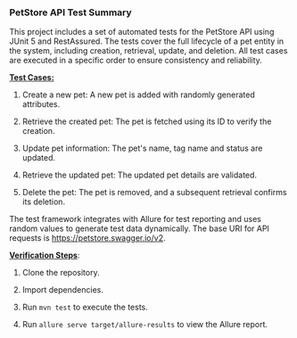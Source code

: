 ### PetStore API Test Summary

This project includes a set of automated tests for the PetStore API using JUnit 5 and RestAssured. The tests cover the full lifecycle of a pet entity in the system, including creation, retrieval, update, and deletion. All test cases are executed in a specific order to ensure consistency and reliability.

<u>**Test Cases:**</u>

1. Create a new pet: A new pet is added with randomly generated attributes.

2. Retrieve the created pet: The pet is fetched using its ID to verify the creation.

3. Update pet information: The pet's name, tag name and status are updated.

4. Retrieve the updated pet: The updated pet details are validated.

5. Delete the pet: The pet is removed, and a subsequent retrieval confirms its deletion.

The test framework integrates with Allure for test reporting and uses random values to generate test data dynamically. The base URI for API requests is https://petstore.swagger.io/v2.

<u>**Verification Steps**</u>:

1. Clone the repository.

2. Import dependencies.

3. Run `mvn test` to execute the tests.

4. Run `allure serve target/allure-results` to view the Allure report.